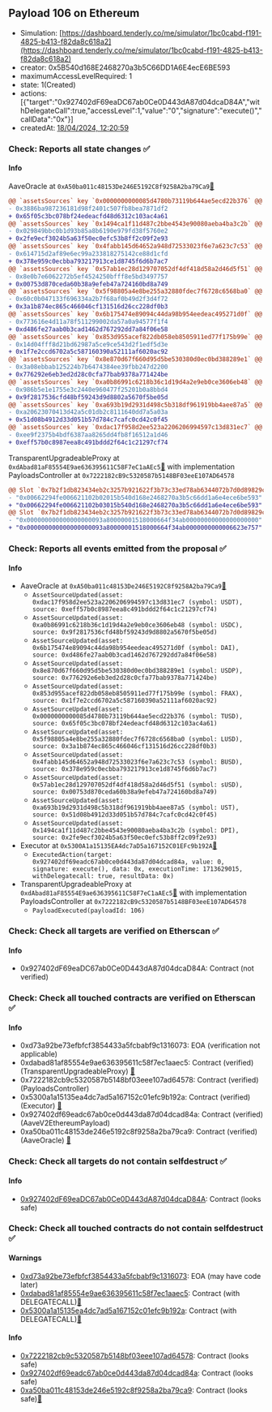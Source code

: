 ## Payload 106 on Ethereum

- Simulation: [https://dashboard.tenderly.co/me/simulator/1bc0cabd-f191-4825-b413-f82da8c618a2](https://dashboard.tenderly.co/me/simulator/1bc0cabd-f191-4825-b413-f82da8c618a2)
- creator: 0x5B540d168E2468270a3b5C66DD1A6E4ecE6BE593
- maximumAccessLevelRequired: 1
- state: 1(Created)
- actions: [{"target":"0x927402dF69eaDC67ab0Ce0D443dA87d04dcaD84A","withDelegateCall":true,"accessLevel":1,"value":"0","signature":"execute()","callData":"0x"}]
- createdAt: [18/04/2024, 12:20:59](https://etherscan.io/tx/0xe90c4e74c93033604364aac5fe49caf16aed62117cdf0787bfccf5c01d38ff49)

### Check: Reports all state changes :white_check_mark:

#### Info


AaveOracle at `0xA50ba011c48153De246E5192C8f9258A2ba79Ca9`[:ghost:](https://github.com/bgd-labs/aave-address-book "AaveV2Ethereum.ORACLE, AaveV2EthereumAMM.ORACLE")
```diff
@@ `assetsSources` key `0x0000000000085d4780b73119b644ae5ecd22b376` @@
- 0x3886ba987236181d98f2401c507fb8bea7871df2
+ 0x65f05c3bc078bf24edeacfd48d6312c103ac4a61
@@ `assetsSources` key `0x1494ca1f11d487c2bbe4543e90080aeba4ba3c2b` @@
- 0x029849bbc0b1d93b85a8b6190e979fd38f5760e2
+ 0x2fe9ecf3024b5a63f50ec0efc53b8ff2c09f2e93
@@ `assetsSources` key `0x4fabb145d64652a948d72533023f6e7a623c7c53` @@
- 0x614715d2af89e6ec99a233818275142ce88d1cfd
+ 0x378e959c0ecbba793217913ce1d8745f6d6b7ac7
@@ `assetsSources` key `0x57ab1ec28d129707052df4df418d58a2d46d5f51` @@
- 0x8e0b7e6062272b5ef4524250bfff8e5bd3497757
+ 0x00753d870ceda60b38a9efeb47a724160bd8a749
@@ `assetsSources` key `0x5f98805a4e8be255a32880fdec7f6728c6568ba0` @@
- 0x60c0b047133f696334a2b7f68af0b49d2f3d4f72
+ 0x3a1b874ec865c466046cf131516d26cc228df0b3
@@ `assetsSources` key `0x6b175474e89094c44da98b954eedeac495271d0f` @@
- 0x773616e4d11a78f511299002da57a0a94577f1f4
+ 0xd486fe27aab0b3cad1462d767292dd7a84f06e58
@@ `assetsSources` key `0x853d955acef822db058eb8505911ed77f175b99e` @@
- 0x14d04fff8d21bd62987a5ce9ce543d2f1edf5d3e
+ 0x1f7e2ccd6702a5c587160390a52111af6020ac92
@@ `assetsSources` key `0x8e870d67f660d95d5be530380d0ec0bd388289e1` @@
- 0x3a08ebbab125224b7b6474384ee39fbb247d2200
+ 0x776292e6eb3ed2d28c0cfa77bab9378a771424be
@@ `assetsSources` key `0xa0b86991c6218b36c1d19d4a2e9eb0ce3606eb48` @@
- 0x986b5e1e1755e3c2440e960477f25201b0a8bbd4
+ 0x9f2817536cfd48bf59243d9d8802a5670f5be05d
@@ `assetsSources` key `0xa693b19d2931d498c5b318df961919bb4aee87a5` @@
- 0xa20623070413d42a5c01db2c8111640dd7a5a03a
+ 0x51d08b4912d33d051b57d784c7cafc0cd42c0f45
@@ `assetsSources` key `0xdac17f958d2ee523a2206206994597c13d831ec7` @@
- 0xee9f2375b4bdf6387aa8265dd4fb8f16512a1d46
+ 0xeff57b0c8987eea8c491bddd2f64c1c21297cf74
```

TransparentUpgradeableProxy at `0xdAbad81aF85554E9ae636395611C58F7eC1aAEc5`[:ghost:](https://github.com/bgd-labs/aave-address-book "GovernanceV3Ethereum.PAYLOADS_CONTROLLER") with implementation PayloadsController at `0x7222182cB9c5320587b5148BF03eeE107AD64578`
```diff
@@ Slot `0x7b2f1db823434eb2c3257b921622f3b73c33ed78ab6344072b7d0d89829cce01` @@
- "0x00662294fe006621102b02015b540d168e2468270a3b5c66dd1a6e4ece6be593"
+ "0x00662294fe006621102b03015b540d168e2468270a3b5c66dd1a6e4ece6be593"
@@ Slot `0x7b2f1db823434eb2c3257b921622f3b73c33ed78ab6344072b7d0d89829cce02` @@
- "0x000000000000000000093a80000001518000664f34ab00000000000000000000"
+ "0x000000000000000000093a80000001518000664f34ab0000000000006623e757"
```


### Check: Reports all events emitted from the proposal :white_check_mark:

#### Info

- AaveOracle at `0xA50ba011c48153De246E5192C8f9258A2ba79Ca9`[:ghost:](https://github.com/bgd-labs/aave-address-book "AaveV2Ethereum.ORACLE, AaveV2EthereumAMM.ORACLE")
  - `AssetSourceUpdated(asset: 0xdac17f958d2ee523a2206206994597c13d831ec7 (symbol: USDT), source: 0xeff57b0c8987eea8c491bddd2f64c1c21297cf74)`
  - `AssetSourceUpdated(asset: 0xa0b86991c6218b36c1d19d4a2e9eb0ce3606eb48 (symbol: USDC), source: 0x9f2817536cfd48bf59243d9d8802a5670f5be05d)`
  - `AssetSourceUpdated(asset: 0x6b175474e89094c44da98b954eedeac495271d0f (symbol: DAI), source: 0xd486fe27aab0b3cad1462d767292dd7a84f06e58)`
  - `AssetSourceUpdated(asset: 0x8e870d67f660d95d5be530380d0ec0bd388289e1 (symbol: USDP), source: 0x776292e6eb3ed2d28c0cfa77bab9378a771424be)`
  - `AssetSourceUpdated(asset: 0x853d955acef822db058eb8505911ed77f175b99e (symbol: FRAX), source: 0x1f7e2ccd6702a5c587160390a52111af6020ac92)`
  - `AssetSourceUpdated(asset: 0x0000000000085d4780b73119b644ae5ecd22b376 (symbol: TUSD), source: 0x65f05c3bc078bf24edeacfd48d6312c103ac4a61)`
  - `AssetSourceUpdated(asset: 0x5f98805a4e8be255a32880fdec7f6728c6568ba0 (symbol: LUSD), source: 0x3a1b874ec865c466046cf131516d26cc228df0b3)`
  - `AssetSourceUpdated(asset: 0x4fabb145d64652a948d72533023f6e7a623c7c53 (symbol: BUSD), source: 0x378e959c0ecbba793217913ce1d8745f6d6b7ac7)`
  - `AssetSourceUpdated(asset: 0x57ab1ec28d129707052df4df418d58a2d46d5f51 (symbol: sUSD), source: 0x00753d870ceda60b38a9efeb47a724160bd8a749)`
  - `AssetSourceUpdated(asset: 0xa693b19d2931d498c5b318df961919bb4aee87a5 (symbol: UST), source: 0x51d08b4912d33d051b57d784c7cafc0cd42c0f45)`
  - `AssetSourceUpdated(asset: 0x1494ca1f11d487c2bbe4543e90080aeba4ba3c2b (symbol: DPI), source: 0x2fe9ecf3024b5a63f50ec0efc53b8ff2c09f2e93)`
- Executor at `0x5300A1a15135EA4dc7aD5a167152C01EFc9b192A`[:ghost:](https://github.com/bgd-labs/aave-address-book "AaveV2Ethereum.POOL_ADMIN, AaveV2EthereumAMM.POOL_ADMIN, AaveV3Ethereum.ACL_ADMIN, GovernanceV3Ethereum.EXECUTOR_LVL_1")
  - `ExecutedAction(target: 0x927402df69eadc67ab0ce0d443da87d04dcad84a, value: 0, signature: execute(), data: 0x, executionTime: 1713629015, withDelegatecall: true, resultData: 0x)`
- TransparentUpgradeableProxy at `0xdAbad81aF85554E9ae636395611C58F7eC1aAEc5`[:ghost:](https://github.com/bgd-labs/aave-address-book "GovernanceV3Ethereum.PAYLOADS_CONTROLLER") with implementation PayloadsController at `0x7222182cB9c5320587b5148BF03eeE107AD64578`
  - `PayloadExecuted(payloadId: 106)`

### Check: Check all targets are verified on Etherscan :white_check_mark:

#### Info

- 0x927402dF69eaDC67ab0Ce0D443dA87d04dcaD84A: Contract (not verified) 

### Check: Check all touched contracts are verified on Etherscan :white_check_mark:

#### Info

- 0xd73a92be73efbfcf3854433a5fcbabf9c1316073: EOA (verification not applicable)
- 0xdabad81af85554e9ae636395611c58f7ec1aaec5: Contract (verified) (TransparentUpgradeableProxy) [:ghost:](https://github.com/bgd-labs/aave-address-book "GovernanceV3Ethereum.PAYLOADS_CONTROLLER")
- 0x7222182cb9c5320587b5148bf03eee107ad64578: Contract (verified) (PayloadsController) 
- 0x5300a1a15135ea4dc7ad5a167152c01efc9b192a: Contract (verified) (Executor) [:ghost:](https://github.com/bgd-labs/aave-address-book "AaveV2Ethereum.POOL_ADMIN, AaveV2EthereumAMM.POOL_ADMIN, AaveV3Ethereum.ACL_ADMIN, GovernanceV3Ethereum.EXECUTOR_LVL_1")
- 0x927402df69eadc67ab0ce0d443da87d04dcad84a: Contract (verified) (AaveV2EthereumPayload) 
- 0xa50ba011c48153de246e5192c8f9258a2ba79ca9: Contract (verified) (AaveOracle) [:ghost:](https://github.com/bgd-labs/aave-address-book "AaveV2Ethereum.ORACLE, AaveV2EthereumAMM.ORACLE")

### Check: Check all targets do not contain selfdestruct :white_check_mark:

#### Info

- [0x927402dF69eaDC67ab0Ce0D443dA87d04dcaD84A](https://etherscan.io/address/0x927402dF69eaDC67ab0Ce0D443dA87d04dcaD84A): Contract (looks safe)

### Check: Check all touched contracts do not contain selfdestruct :white_check_mark:

#### Warnings

- [0xd73a92be73efbfcf3854433a5fcbabf9c1316073](https://etherscan.io/address/0xd73a92be73efbfcf3854433a5fcbabf9c1316073): EOA (may have code later)
- [0xdabad81af85554e9ae636395611c58f7ec1aaec5](https://etherscan.io/address/0xdabad81af85554e9ae636395611c58f7ec1aaec5): Contract (with DELEGATECALL)[:ghost:](https://github.com/bgd-labs/aave-address-book "GovernanceV3Ethereum.PAYLOADS_CONTROLLER")
- [0x5300a1a15135ea4dc7ad5a167152c01efc9b192a](https://etherscan.io/address/0x5300a1a15135ea4dc7ad5a167152c01efc9b192a): Contract (with DELEGATECALL)[:ghost:](https://github.com/bgd-labs/aave-address-book "AaveV2Ethereum.POOL_ADMIN, AaveV2EthereumAMM.POOL_ADMIN, AaveV3Ethereum.ACL_ADMIN, GovernanceV3Ethereum.EXECUTOR_LVL_1")

#### Info

- [0x7222182cb9c5320587b5148bf03eee107ad64578](https://etherscan.io/address/0x7222182cb9c5320587b5148bf03eee107ad64578): Contract (looks safe)
- [0x927402df69eadc67ab0ce0d443da87d04dcad84a](https://etherscan.io/address/0x927402df69eadc67ab0ce0d443da87d04dcad84a): Contract (looks safe)
- [0xa50ba011c48153de246e5192c8f9258a2ba79ca9](https://etherscan.io/address/0xa50ba011c48153de246e5192c8f9258a2ba79ca9): Contract (looks safe)[:ghost:](https://github.com/bgd-labs/aave-address-book "AaveV2Ethereum.ORACLE, AaveV2EthereumAMM.ORACLE")

